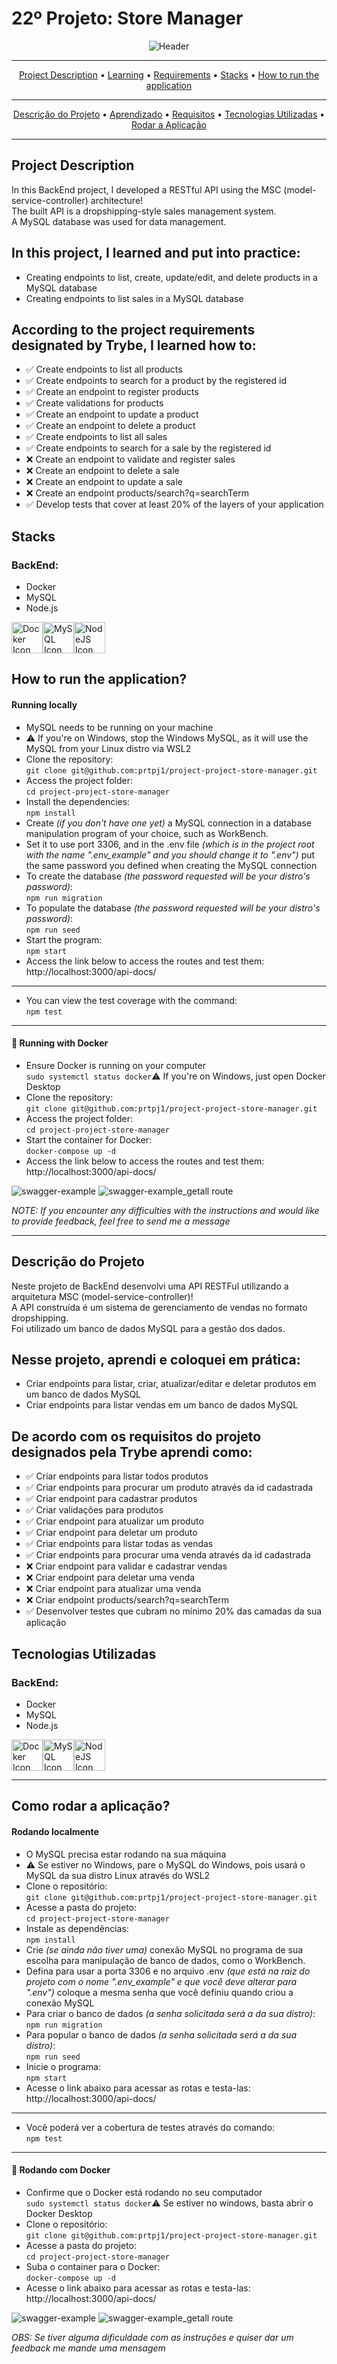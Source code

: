 # 22º Projeto: Store Manager
<p align="center">
<img src="https://github.com/prtpj1/prtpj1/blob/main/Headers/22%20-%20StoreManager2.jpg?raw=true" alt="Header" />
<hr/>
<p align="center">
<a href="#project-description">Project Description</a> •
<a href="#in-this-project-i-learned-and-put-into-practice">Learning</a> •
<a href="#according-to-the-project-requirements-designated-by-trybe-i-learned-how-to">Requirements</a> •
<a href="#stacks">Stacks</a> •
<a href="#how-to-run-the-application">How to run the application</a>
</p>
<hr/>
<p align="center">
<a href="#descrição-do-projeto">Descrição do Projeto</a> •
<a href="#nesse-projeto-aprendi-e-coloquei-em-prática">Aprendizado</a> •
<a href="#de-acordo-com-os-requisitos-do-projeto-designados-pela-trybe-aprendi-como">Requisitos</a> •
<a href="#tecnologias-utilizadas">Tecnologias Utilizadas</a> •
<a href="#como-rodar-a-aplicação">Rodar a Aplicação</a>
</p>
<hr/>

## Project Description
In this BackEnd project, I developed a RESTful API using the MSC (model-service-controller) architecture!<br>
The built API is a dropshipping-style sales management system.<br>
A MySQL database was used for data management.<br>

## In this project, I learned and put into practice:
- Creating endpoints to list, create, update/edit, and delete products in a MySQL database
- Creating endpoints to list sales in a MySQL database

## According to the project requirements designated by Trybe, I learned how to:
- ✅ Create endpoints to list all products
- ✅ Create endpoints to search for a product by the registered id
- ✅ Create an endpoint to register products
- ✅ Create validations for products
- ✅ Create an endpoint to update a product
- ✅ Create an endpoint to delete a product
- ✅ Create endpoints to list all sales
- ✅ Create endpoints to search for a sale by the registered id
- ❌ Create an endpoint to validate and register sales
- ❌ Create an endpoint to delete a sale
- ❌ Create an endpoint to update a sale
- ❌ Create an endpoint products/search?q=searchTerm
- ✅ Develop tests that cover at least 20% of the layers of your application

## Stacks
### BackEnd:
- Docker
- MySQL
- Node.js

<a href="https://www.docker.com/" target="_blank" rel="noreferrer"><img src="https://github.com/prtpj1/prtpj1/blob/main/Github%20Imgs/Docker2.png?raw=true" width="50" height="50" alt="Docker Icon" /></a><a href="https://www.mysql.com/" target="_blank" rel="noreferrer"><img src="https://github.com/prtpj1/prtpj1/blob/main/Github%20Imgs/mySQL2.png?raw=true" width="50" height="50" alt="MySQL Icon" /></a><a href="https://nodejs.org/en/" target="_blank" rel="noreferrer"><img src="https://github.com/prtpj1/prtpj1/blob/main/Github Imgs/NodeJS2.png?raw=true" width="50" height="50" alt="NodeJS Icon" /></a>

## How to run the application?
#### Running locally
- MySQL needs to be running on your machine
- ⚠️ If you're on Windows, stop the Windows MySQL, as it will use the MySQL from your Linux distro via WSL2
- Clone the repository: <br>
`git clone git@github.com:prtpj1/project-project-store-manager.git`
- Access the project folder: <br>
`cd project-project-store-manager`
- Install the dependencies: <br>
`npm install`
- Create _*(if you don't have one yet)*_ a MySQL connection in a database manipulation program of your choice, such as WorkBench.
- Set it to use port 3306, and in the .env file _*(which is in the project root with the name ".env_example" and you should change it to ".env")*_ put the same password you defined when creating the MySQL connection
- To create the database _*(the password requested will be your distro's password)*_: <br>
`npm run migration`
- To populate the database _*(the password requested will be your distro's password)*_: <br>
`npm run seed`
- Start the program: <br>
`npm start`
- Access the link below to access the routes and test them: <br>
http://localhost:3000/api-docs/
<hr/>

- You can view the test coverage with the command: <br>
`npm test`
<hr/>

#### :whale: Running with Docker
- Ensure Docker is running on your computer <br>
`sudo systemctl status docker`⚠️ If you're on Windows, just open Docker Desktop <br>
- Clone the repository: <br>
`git clone git@github.com:prtpj1/project-project-store-manager.git`
- Access the project folder: <br>
`cd project-project-store-manager`
- Start the container for Docker: <br>
`docker-compose up -d`
- Access the link below to access the routes and test them: <br>
http://localhost:3000/api-docs/
<img src="https://github.com/prtpj1/project-store-manager/blob/main/images/swagger_example.png?raw=true" alt="swagger-example" />
<img src="https://github.com/prtpj1/project-store-manager/blob/main/images/swagger_example_getall.png?raw=true" alt="swagger-example_getall route" />

_*NOTE: If you encounter any difficulties with the instructions and would like to provide feedback, feel free to send me a message*_

<hr/>

## Descrição do Projeto
Neste projeto de BackEnd desenvolvi uma API RESTFul utilizando a arquitetura MSC (model-service-controller)!<br>
A API construída é um sistema de gerenciamento de vendas no formato dropshipping.<br>
Foi utilizado um banco de dados MySQL para a gestão dos dados.<br>

## Nesse projeto, aprendi e coloquei em prática:
- Criar endpoints para listar, criar, atualizar/editar e deletar produtos em um banco de dados MySQL
- Criar endpoints para listar vendas em um banco de dados MySQL

## De acordo com os requisitos do projeto designados pela Trybe aprendi como:
- ✅ Criar endpoints para listar todos produtos
- ✅ Criar endpoints para procurar um produto através da id cadastrada
- ✅ Criar endpoint para cadastrar produtos
- ✅ Criar validações para produtos
- ✅ Criar endpoint para atualizar um produto
- ✅ Criar endpoint para deletar um produto
- ✅ Criar endpoints para listar todas as vendas
- ✅ Criar endpoints para procurar uma venda através da id cadastrada
- ❌ Criar endpoint para validar e cadastrar vendas
- ❌ Criar endpoint para deletar uma venda
- ❌ Criar endpoint para atualizar uma venda
- ❌ Criar endpoint products/search?q=searchTerm
- ✅ Desenvolver testes que cubram no mínimo 20% das camadas da sua aplicação

## Tecnologias Utilizadas
### BackEnd:
- Docker
- MySQL
- Node.js

<a href="https://www.docker.com/" target="_blank" rel="noreferrer"><img src="https://github.com/prtpj1/prtpj1/blob/main/Github%20Imgs/Docker2.png?raw=true" width="50" height="50" alt="Docker Icon" /></a><a href="https://www.mysql.com/" target="_blank" rel="noreferrer"><img src="https://github.com/prtpj1/prtpj1/blob/main/Github%20Imgs/mySQL2.png?raw=true" width="50" height="50" alt="MySQL Icon" /></a><a href="https://nodejs.org/en/" target="_blank" rel="noreferrer"><img src="https://github.com/prtpj1/prtpj1/blob/main/Github Imgs/NodeJS2.png?raw=true" width="50" height="50" alt="NodeJS Icon" /></a>
<hr/>

## Como rodar a aplicação?
#### Rodando localmente
- O MySQL precisa estar rodando na sua máquina
- ⚠️ Se estiver no Windows, pare o MySQL do Windows, pois usará o MySQL da sua distro Linux através do WSL2
- Clone o repositório: <br>
`git clone git@github.com:prtpj1/project-project-store-manager.git`
- Acesse a pasta do projeto: <br>
`cd project-project-store-manager`
- Instale as dependências: <br>
`npm install`
- Crie _*(se ainda não tiver uma)*_ conexão MySQL no programa de sua escolha para manipulação de banco de dados, como o WorkBench. 
- Defina para usar a porta 3306 e no arquivo .env _*(que está na raiz do projeto com o nome \".env_example" e que você deve alterar para ".env")*_ coloque a mesma senha que você definiu quando criou a conexão MySQL<br>
- Para criar o banco de dados _*(a senha solicitada será a da sua distro)*_: <br>
`npm run migration`
- Para popular o banco de dados _*(a senha solicitada será a da sua distro)*_: <br>
`npm run seed`
- Inicie o programa: <br>
`npm start`
- Acesse o link abaixo para acessar as rotas e testa-las: <br>
http://localhost:3000/api-docs/
<hr/>

- Você poderá ver a cobertura de testes através do comando: <br>
`npm test`
<hr/>

#### :whale: Rodando com Docker
- Confirme que o Docker está rodando no seu computador <br>
`sudo systemctl status docker`⚠️ Se estiver no windows, basta abrir o Docker Desktop<br>
- Clone o repositório: <br>
`git clone git@github.com:prtpj1/project-project-store-manager.git`
- Acesse a pasta do projeto: <br>
`cd project-project-store-manager`
- Suba o container para o Docker: <br>
`docker-compose up -d`
- Acesse o link abaixo para acessar as rotas e testa-las: <br>
http://localhost:3000/api-docs/
<img src="https://github.com/prtpj1/project-store-manager/blob/main/images/swagger_example.png?raw=true" alt="swagger-example" />
<img src="https://github.com/prtpj1/project-store-manager/blob/main/images/swagger_example_getall.png?raw=true" alt="swagger-example_getall route" />

_*OBS: Se tiver alguma dificuldade com as instruções e quiser dar um feedback me mande uma mensagem*_

